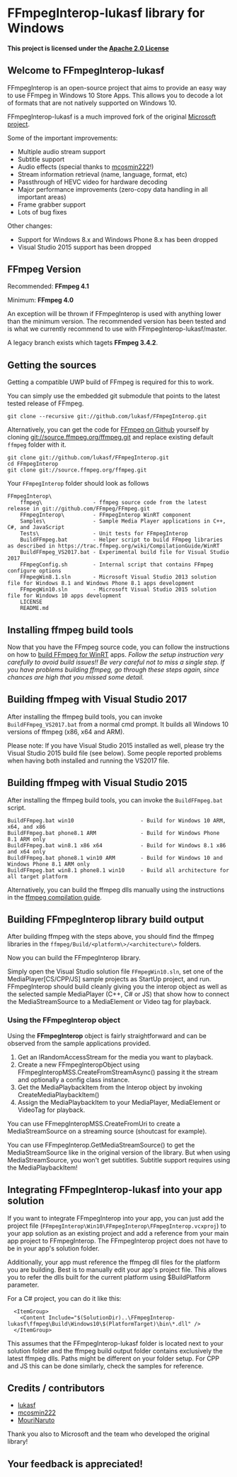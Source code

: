 # FFmpegInterop-lukasf library for Windows

#### This project is licensed under the [Apache 2.0 License](http://www.apache.org/licenses/LICENSE-2.0)

## Welcome to FFmpegInterop-lukasf

FFmpegInterop is an open-source project that aims to provide an easy way to use FFmpeg in Windows 10 Store Apps. This allows you to decode a lot of formats that are not natively supported on Windows 10.

FFmpegInterop-lukasf is a much improved fork of the original [Microsoft project](git://github.com/Microsoft/FFmpegInterop).

Some of the important improvements:

- Multiple audio stream support
- Subtitle support
- Audio effects (special thanks to [mcosmin222](https://github.com/mcosmin222)!)
- Stream information retrieval (name, language, format, etc)
- Passthrough of HEVC video for hardware decoding
- Major performance improvements (zero-copy data handling in all important areas)
- Frame grabber support
- Lots of bug fixes

Other changes:
- Support for Windows 8.x and Windows Phone 8.x has been dropped
- Visual Studio 2015 support has been dropped

## FFmpeg Version

Recommended: **FFmpeg 4.1**

Minimum: **FFmpeg 4.0**

An exception will be thrown if FFmpegInterop is used with anything lower than the minimum version. The recommended version has been tested and is what we currently recommend to use with FFmpegInterop-lukasf/master.

A legacy branch exists which tagets **FFmpeg 3.4.2**.

## Getting the sources

Getting a compatible UWP build of FFmpeg is required for this to work.

You can simply use the embedded git submodule that points to the latest tested release of FFmpeg.

	git clone --recursive git://github.com/lukasf/FFmpegInterop.git

Alternatively, you can get the code for [FFmpeg on Github](http://github.com/FFmpeg) yourself by cloning [git://source.ffmpeg.org/ffmpeg.git](git://source.ffmpeg.org/ffmpeg.git) and replace existing default `ffmpeg` folder with it.

	git clone git://github.com/lukasf/FFmpegInterop.git
	cd FFmpegInterop
	git clone git://source.ffmpeg.org/ffmpeg.git

Your `FFmpegInterop` folder should look as follows

	FFmpegInterop\
	    ffmpeg\                - ffmpeg source code from the latest release in git://github.com/FFmpeg/FFmpeg.git
	    FFmpegInterop\         - FFmpegInterop WinRT component
	    Samples\               - Sample Media Player applications in C++, C#, and JavaScript
	    Tests\                 - Unit tests for FFmpegInterop
	    BuildFFmpeg.bat        - Helper script to build FFmpeg libraries as described in https://trac.ffmpeg.org/wiki/CompilationGuide/WinRT
	    BuildFFmpeg_VS2017.bat - Experimental build file for Visual Studio 2017
	    FFmpegConfig.sh        - Internal script that contains FFmpeg configure options
	    FFmpegWin8.1.sln       - Microsoft Visual Studio 2013 solution file for Windows 8.1 and Windows Phone 8.1 apps development
	    FFmpegWin10.sln        - Microsoft Visual Studio 2015 solution file for Windows 10 apps development
	    LICENSE
	    README.md

## Installing ffmpeg build tools

Now that you have the FFmpeg source code, you can follow the instructions on how to [build FFmpeg for WinRT](https://trac.ffmpeg.org/wiki/CompilationGuide/WinRT) apps. *Follow the setup instruction very carefully to avoid build issues!! Be very careful not to miss a single step. If you have problems building ffmpeg, go through these steps again, since chances are high that you missed some detail.*

## Building ffmpeg with Visual Studio 2017

After installing the ffmpeg build tools, you can invoke `BuildFFmpeg_VS2017.bat` from a normal cmd prompt. It builds all Windows 10 versions of ffmpeg (x86, x64 and ARM). 

Please note: If you have Visual Studio 2015 installed as well, please try the Visual Studio 2015 build file (see below). Some people reported problems when having both installed and running the VS2017 file.

## Building ffmpeg with Visual Studio 2015

After installing the ffmpeg build tools, you can invoke the `BuildFFmpeg.bat` script.

	BuildFFmpeg.bat win10                     - Build for Windows 10 ARM, x64, and x86
	BuildFFmpeg.bat phone8.1 ARM              - Build for Windows Phone 8.1 ARM only
	BuildFFmpeg.bat win8.1 x86 x64            - Build for Windows 8.1 x86 and x64 only
	BuildFFmpeg.bat phone8.1 win10 ARM        - Build for Windows 10 and Windows Phone 8.1 ARM only
	BuildFFmpeg.bat win8.1 phone8.1 win10     - Build all architecture for all target platform

Alternatively, you can build the ffmpeg dlls manually using the instructions in the [ffmpeg compilation guide](https://trac.ffmpeg.org/wiki/CompilationGuide/WinRT).

## Building FFmpegInterop library build output

After building ffmpeg with the steps above, you should find the ffmpeg libraries in the `ffmpeg/Build/<platform\>/<architecture\>` folders.

Now you can build the FFmpegInterop library. 

Simply open the Visual Studio solution file `FFmpegWin10.sln`, set one of the MediaPlayer[CS/CPP/JS] sample projects as StartUp project, and run. FFmpegInterop should build cleanly giving you the interop object as well as the selected sample MediaPlayer (C++, C# or JS) that show how to connect the MediaStreamSource to a MediaElement or Video tag for playback.

### Using the FFmpegInterop object

Using the **FFmpegInterop** object is fairly straightforward and can be observed from the sample applications provided.

1. Get an IRandomAccessStream for the media you want to playback.
2. Create a new FFmpegInteropObject using FFmpegInteropMSS.CreateFromStreamAsync() passing it the stream and optionally a config class instance.
3. Get the MediaPlaybackItem from the Interop object by invoking CreateMediaPlaybackItem()
4. Assign the MediaPlaybackItem to your MediaPlayer, MediaElement or VideoTag for playback.

You can use FFmepgInteropMSS.CreateFromUri to create a MediaStreamSource on a streaming source (shoutcast for example).

You can use FFmpegInterop.GetMediaStreamSource() to get the MediaStreamSource like in the original version of the library. But when using MediaStreamSource, you won't get subtitles. Subtitle support requires using the MediaPlaybackItem!


## Integrating FFmpegInterop-lukasf into your app solution

If you want to integrate FFmpegInterop into your app, you can just add the project file (`FFmpegInterop\Win10\FFmpegInterop\FFmpegInterop.vcxproj`) to your app solution as an existing project and add a reference from your main app project to FFmpegInterop. The FFmpegInterop project does not have to be in your app's solution folder. 

Additionally, your app must reference the ffmpeg dll files for the platform you are building. Best is to manually edit your app's project file. This allows you to refer the dlls built for the current platform using $BuildPlatform parameter.

For a C# project, you can do it like this:

```
  <ItemGroup>
    <Content Include="$(SolutionDir)..\FFmpegInterop-lukasf\ffmpeg\Build\Windows10\$(PlatformTarget)\bin\*.dll" />
  </ItemGroup>
```

This assumes that the FFmpegInterop-lukasf folder is located next to your solution folder and the ffmpeg build output folder contains exclusively the latest ffmpeg dlls. Paths might be different on your folder setup. For CPP and JS this can be done similarly, check the samples for reference.

## Credits / contributors

- [lukasf](https://github.com/lukasf)
- [mcosmin222](https://github.com/mcosmin222)
- [MouriNaruto](https://github.com/MouriNaruto)

Thank you also to Microsoft and the team who developed the original library!

## Your feedback is appreciated!
